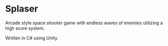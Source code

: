# Splaser
Arcade style space shooter game with endless waves of enemies utilizing a high score system. 

Written in C# using Unity.
